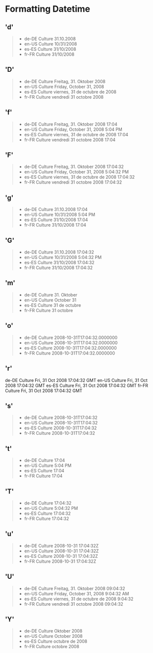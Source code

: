 # Formatting Datetime

## 'd'
>* de-DE Culture                               31.10.2008
>* en-US Culture                               10/31/2008
>* es-ES Culture                               31/10/2008
>* fr-FR Culture                               31/10/2008

## 'D'
>* de-DE Culture                Freitag, 31. Oktober 2008
>* en-US Culture                 Friday, October 31, 2008
>* es-ES Culture           viernes, 31 de octubre de 2008
>* fr-FR Culture                 vendredi 31 octobre 2008

## 'f'
>* de-DE Culture          Freitag, 31. Oktober 2008 17:04
>* en-US Culture         Friday, October 31, 2008 5:04 PM
>* es-ES Culture     viernes, 31 de octubre de 2008 17:04
>* fr-FR Culture           vendredi 31 octobre 2008 17:04

## 'F'
>* de-DE Culture       Freitag, 31. Oktober 2008 17:04:32
>* en-US Culture      Friday, October 31, 2008 5:04:32 PM
>* es-ES Culture  viernes, 31 de octubre de 2008 17:04:32
>* fr-FR Culture        vendredi 31 octobre 2008 17:04:32

## 'g'
>* de-DE Culture                         31.10.2008 17:04
>* en-US Culture                       10/31/2008 5:04 PM
>* es-ES Culture                         31/10/2008 17:04
>* fr-FR Culture                         31/10/2008 17:04

## 'G'
>* de-DE Culture                      31.10.2008 17:04:32
>* en-US Culture                    10/31/2008 5:04:32 PM
>* es-ES Culture                      31/10/2008 17:04:32
>* fr-FR Culture                      31/10/2008 17:04:32

## 'm'
>* de-DE Culture                              31. Oktober
>* en-US Culture                               October 31
>* es-ES Culture                            31 de octubre
>* fr-FR Culture                               31 octobre

## 'o'
>* de-DE Culture              2008-10-31T17:04:32.0000000
>* en-US Culture              2008-10-31T17:04:32.0000000
>* es-ES Culture              2008-10-31T17:04:32.0000000
>* fr-FR Culture              2008-10-31T17:04:32.0000000

## 'r'
de-DE Culture            Fri, 31 Oct 2008 17:04:32 GMT
en-US Culture            Fri, 31 Oct 2008 17:04:32 GMT
es-ES Culture            Fri, 31 Oct 2008 17:04:32 GMT
fr-FR Culture            Fri, 31 Oct 2008 17:04:32 GMT

## 's'
>* de-DE Culture                      2008-10-31T17:04:32
>* en-US Culture                      2008-10-31T17:04:32
>* es-ES Culture                      2008-10-31T17:04:32
>* fr-FR Culture                      2008-10-31T17:04:32

## 't'
>* de-DE Culture                                    17:04
>* en-US Culture                                  5:04 PM
>* es-ES Culture                                    17:04
>* fr-FR Culture                                    17:04

## 'T'
>* de-DE Culture                                 17:04:32
>* en-US Culture                               5:04:32 PM
>* es-ES Culture                                 17:04:32
>* fr-FR Culture                                 17:04:32

## 'u'
>* de-DE Culture                     2008-10-31 17:04:32Z
>* en-US Culture                     2008-10-31 17:04:32Z
>* es-ES Culture                     2008-10-31 17:04:32Z
>* fr-FR Culture                     2008-10-31 17:04:32Z

## 'U'
>* de-DE Culture       Freitag, 31. Oktober 2008 09:04:32
>* en-US Culture      Friday, October 31, 2008 9:04:32 AM
>* es-ES Culture   viernes, 31 de octubre de 2008 9:04:32
>* fr-FR Culture        vendredi 31 octobre 2008 09:04:32

## 'Y'
>* de-DE Culture                             Oktober 2008
>* en-US Culture                             October 2008
>* es-ES Culture                          octubre de 2008
>* fr-FR Culture                             octobre 2008